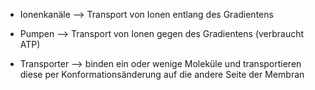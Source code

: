 - Ionenkanäle 
	--> Transport von Ionen entlang des Gradientens 

- Pumpen
	--> Transport von Ionen gegen des Gradientens (verbraucht ATP)

- Transporter
	--> binden ein oder wenige Moleküle und transportieren diese per Konformationsänderung auf die andere Seite der Membran 
